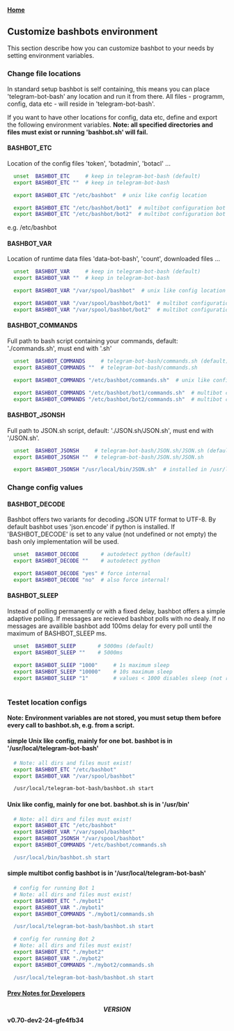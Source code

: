 #### [Home](../README.md)
## Customize bashbots environment
This section describe how you can customize bashbot to your needs by setting environment variables. 


### Change file locations
In standard setup bashbot is self containing, this means you can place 'telegram-bot-bash'  any location
and run it from there. All files - programm, config, data etc - will reside in 'telegram-bot-bash'.

If you want to have other locations for config, data etc,  define and export the following environment variables.
**Note: all specified directories and files must exist or running 'bashbot.sh' will fail.**

#### BASHBOT_ETC
Location of the config files 'token', 'botadmin', 'botacl' ...
```bash
  unset  BASHBOT_ETC     # keep in telegram-bot-bash (default)
  export BASHBOT_ETC ""  # keep in telegram-bot-bash

  export BASHBOT_ETC "/etc/bashbot"  # unix like config location

  export BASHBOT_ETC "/etc/bashbot/bot1"  # multibot configuration bot 1
  export BASHBOT_ETC "/etc/bashbot/bot2"  # multibot configuration bot 2
```

 e.g. /etc/bashbot

#### BASHBOT_VAR
Location of runtime data files 'data-bot-bash', 'count', downloaded files ...
```bash
  unset  BASHBOT_VAR     # keep in telegram-bot-bash (default)
  export BASHBOT_VAR ""  # keep in telegram-bot-bash

  export BASHBOT_VAR "/var/spool/bashbot"  # unix like config location

  export BASHBOT_VAR "/var/spool/bashbot/bot1"  # multibot configuration bot 1
  export BASHBOT_VAR "/var/spool/bashbot/bot2"  # multibot configuration bot 2
```

#### BASHBOT_COMMANDS
Full path to bash script containing your commands, default: './commands.sh', must end with '.sh'
```bash
  unset  BASHBOT_COMMANDS     # telegram-bot-bash/commands.sh (default)
  export BASHBOT_COMMANDS ""  # telegram-bot-bash/commands.sh

  export BASHBOT_COMMANDS "/etc/bashbot/commands.sh"  # unix like config location

  export BASHBOT_COMMANDS "/etc/bashbot/bot1/commands.sh"  # multibot configuration bot 1
  export BASHBOT_COMMANDS "/etc/bashbot/bot2/commands.sh"  # multibot configuration bot 2
```
#### BASHBOT_JSONSH
Full path to JSON.sh script, default: './JSON.sh/JSON.sh', must end with '/JSON.sh'.
```bash
  unset  BASHBOT_JSONSH     # telegram-bot-bash/JSON.sh/JSON.sh (default)
  export BASHBOT_JSONSH ""  # telegram-bot-bash/JSON.sh/JSON.sh

  export BASHBOT_JSONSH "/usr/local/bin/JSON.sh"  # installed in /usr/local/bin

```

### Change config values

#### BASHBOT_DECODE
Bashbot offers two variants for decoding JSON UTF format to UTF-8. By default bashbot uses 'json.encode' if python is installed.
If 'BASHBOT_DECODE' is set to any value (not undefined or not empty) the bash only implementation will be used.  
```bash
  unset  BASHBOT_DECODE       # autodetect python (default)
  export BASHBOT_DECODE ""    # autodetect python

  export BASHBOT_DECODE "yes" # force internal
  export BASHBOT_DECODE "no"  # also force internal!
```


#### BASHBOT_SLEEP
Instead of polling permanently or with a fixed delay, bashbot offers a simple adaptive polling.
If messages are recieved bashbot polls with no dealy. If no messages are availible bashbot add 100ms delay
for every poll until the maximum of BASHBOT_SLEEP ms.
```bash
  unset  BASHBOT_SLEEP       # 5000ms (default)
  export BASHBOT_SLEEP ""    # 5000ms 

  export BASHBOT_SLEEP "1000"     # 1s maximum sleep 
  export BASHBOT_SLEEP "10000"    # 10s maximum sleep
  export BASHBOT_SLEEP "1"        # values < 1000 disables sleep (not recommended) 
  
```

### Testet location configs
**Note: Environment variables are not stored, you must setup them before every call to bashbot.sh, e.g. from a script.**

#### simple Unix like config, mainly for one bot. bashbot is in '/usr/local/telegram-bot-bash'
```bash
  # Note: all dirs and files must exist!
  export BASHBOT_ETC "/etc/bashbot"
  export BASHBOT_VAR "/var/spool/bashbot"

  /usr/local/telegram-bot-bash/bashbot.sh start
```

#### Unix like config, mainly for one bot. bashbot.sh is in '/usr/bin'
```bash
  # Note: all dirs and files must exist!
  export BASHBOT_ETC "/etc/bashbot"
  export BASHBOT_VAR "/var/spool/bashbot"
  export BASHBOT_JSONSH "/var/spool/bashbot"
  export BASHBOT_COMMANDS "/etc/bashbot/commands.sh

  /usr/local/bin/bashbot.sh start
```

#### simple multibot config bashbot is in '/usr/local/telegram-bot-bash'
```bash
  # config for running Bot 1
  # Note: all dirs and files must exist!
  export BASHBOT_ETC "./mybot1"
  export BASHBOT_VAR "./mybot1"
  export BASHBOT_COMMANDS "./mybot1/commands.sh

  /usr/local/telegram-bot-bash/bashbot.sh start
```

```bash
  # config for running Bot 2
  # Note: all dirs and files must exist!
  export BASHBOT_ETC "./mybot2"
  export BASHBOT_VAR "./mybot2"
  export BASHBOT_COMMANDS "./mybot2/commands.sh

  /usr/local/telegram-bot-bash/bashbot.sh start
```

#### [Prev Notes for Developers](7_develop.md)

#### $$VERSION$$ v0.70-dev2-24-gfe4fb34

